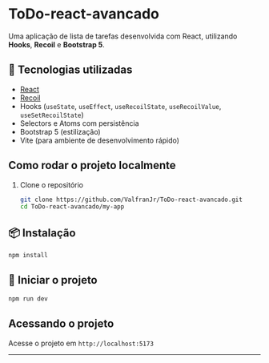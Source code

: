 # ToDo-react-avancado

Uma aplicação de lista de tarefas desenvolvida com React, utilizando **Hooks**, **Recoil** e **Bootstrap 5**.
## 🚀 Tecnologias utilizadas

- [React](https://reactjs.org/)
- [Recoil](https://recoiljs.org/)
- Hooks (`useState`, `useEffect`, `useRecoilState`, `useRecoilValue`, `useSetRecoilState`)
- Selectors e Atoms com persistência
- Bootstrap 5 (estilização)
- Vite (para ambiente de desenvolvimento rápido)

## Como rodar o projeto localmente

1. Clone o repositório
   ```bash
   git clone https://github.com/ValfranJr/ToDo-react-avancado.git
   cd ToDo-react-avancado/my-app

## 📦 Instalação

```bash
npm install
```

## 🚀 Iniciar o projeto

```bash
npm run dev
```

## Acessando o projeto

Acesse o projeto em `http://localhost:5173`

---

